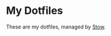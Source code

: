 My Dotfiles
===========

These are my dotfiles, managed by [Stow](http://www.gnu.org/software/stow/).
